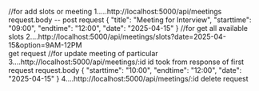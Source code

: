 //for add slots or meeting
1.....http://localhost:5000/api/meetings
request.body -- post request
{
  "title": "Meeting for Interview",
  "starttime": "09:00",
  "endtime": "12:00",
  "date": "2025-04-15"
}
//for get all available slots
2....http://localhost:5000/api/meetings/slots?date=2025-04-15&option=9AM-12PM  
get request
//for update meeting of particular 
3....http://localhost:5000/api/meetings/:id
id took from response of first request
request.body
{
  "starttime": "10:00",
  "endtime": "12:00",
  "date": "2025-04-15"
}
4....http://localhost:5000/api/meetings/:id
delete request


